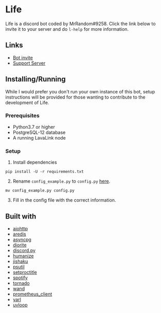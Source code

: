 # Life
Life is a discord bot coded by MrRandom#9258. Click the link below to invite it to your server and do `l-help` for more information.

## Links
* [Bot invite](https://discordapp.com/oauth2/authorize?client_id=628284183579721747&scope=bot&permissions=103926848)
* [Support Server](https://discord.gg/xP8xsHr)

## Installing/Running
While I would prefer you don't run your own instance of this bot, setup instructions will be provided for those wanting to contribute to the development of Life.

### Prerequisites
* Python3.7 or higher
* PostgreSQL-12 database
* A running LavaLink node

### Setup
1. Install dependencies
```
pip install -U -r requirements.txt
```
2. Rename `config_example.py` to `config.py` [here](https://github.com/MyNameBeMrRandom/Life/tree/master/Life/config).
```
mv config_example.py config.py
```
3. Fill in the config file with the correct information.

## Built with
* [aiohttp](https://github.com/aio-libs/aiohttp)
* [aredis](https://github.com/NoneGG/aredis)
* [asyncpg](https://github.com/MagicStack/asyncpg)
* [diorite](https://github.com/iDevision/diorite)
* [discord.py](https://github.com/Rapptz/discord.py)
* [humanize](https://github.com/jmoiron/humanize)
* [jishaku](https://github.com/Gorialis/jishaku)
* [psutil](https://github.com/giampaolo/psutil)
* [setproctitle](https://github.com/dvarrazzo/py-setproctitle)
* [spotify](https://github.com/mental32/spotify.py)
* [tornado](https://github.com/tornadoweb/tornado)
* [wand](https://github.com/emcconville/wand)
* [prometheus_client](https://github.com/prometheus/client_python)
* [yarl](https://github.com/aio-libs/yarl)
* [uvloop](https://github.com/MagicStack/uvloop)
